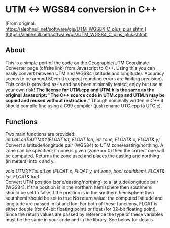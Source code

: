# UTM <-> WGS84 conversion in C++

[From original: https://alephnull.net/software/gis/UTM_WGS84_C_plus_plus.shtml](https://alephnull.net/software/gis/UTM_WGS84_C_plus_plus.shtml)

## About

This is a simple port of the code on the Geographic/UTM Coordinate Converter
page (offsite link) from Javascript to C++. Using this you can easily convert
between UTM and WGS84 (latitude and longitude). Accuracy seems to be around 50cm
(I suspect rounding errors are limiting precision).
This code is provided as-is and has been minimally tested; enjoy but use at your
 own risk! **The license for UTM.cpp and UTM.h is the same as the original
 Javascript: "The C++ source code in UTM.cpp and UTM.h may be copied and
 reused without restriction."**
Though nominally written in C++ it should compile fine using a C99 compiler
(just rename UTC.cpp to UTC.c).

## Functions
Two main functions are provided:<br>
*int LatLonToUTMXY(FLOAT lat, FLOAT lon, int zone, FLOAT& x, FLOAT& y)*<br>
Convert a latitude/longitude pair (WGS84) to UTM zone/easting/northing.
A zone can be specified; if none is given (zone == 0) then the correct one will
be computed.
Returns the zone used and places the easting and northing (in meters)
into x and y.

*void UTMXYToLatLon (FLOAT x, FLOAT y, int zone, bool southhemi, FLOAT& lat, FLOAT& lon)*<br>
Convert UTM position (zone/easting/northing) to a latitude/longitude pair (WGS84).
If the position is in the northern hemisphere then southhemi should be set to false
If the position is in the southern hemisphere then southhemi should be set to true
No return value; the computed latitude and longitude are passed in lat and lon.
For both of these functions, FLOAT is either double (for 64-bit floating point)
or float (for 32-bit floating point). Since the return values are passed by
reference the type of these variables must be the same in your code and in
the library. See below for details.
